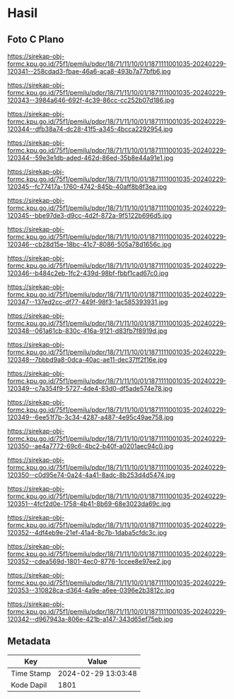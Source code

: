 # Hasil

## Foto C Plano

https://sirekap-obj-formc.kpu.go.id/75f1/pemilu/pdpr/18/71/11/10/01/1871111001035-20240229-120341--258cdad3-fbae-46a6-aca8-493b7a77bfb6.jpg

https://sirekap-obj-formc.kpu.go.id/75f1/pemilu/pdpr/18/71/11/10/01/1871111001035-20240229-120343--3984a646-692f-4c39-86cc-cc252b07d186.jpg

https://sirekap-obj-formc.kpu.go.id/75f1/pemilu/pdpr/18/71/11/10/01/1871111001035-20240229-120344--dfb38a74-dc28-41f5-a345-4bcca2292954.jpg

https://sirekap-obj-formc.kpu.go.id/75f1/pemilu/pdpr/18/71/11/10/01/1871111001035-20240229-120344--59e3e1db-aded-462d-86ed-35b8e44a91e1.jpg

https://sirekap-obj-formc.kpu.go.id/75f1/pemilu/pdpr/18/71/11/10/01/1871111001035-20240229-120345--fc77417a-1760-4742-845b-40aff8b8f3ea.jpg

https://sirekap-obj-formc.kpu.go.id/75f1/pemilu/pdpr/18/71/11/10/01/1871111001035-20240229-120345--bbe97de3-d9cc-4d2f-872a-9f5122b696d5.jpg

https://sirekap-obj-formc.kpu.go.id/75f1/pemilu/pdpr/18/71/11/10/01/1871111001035-20240229-120346--cb28d15e-18bc-41c7-8086-505a78d1656c.jpg

https://sirekap-obj-formc.kpu.go.id/75f1/pemilu/pdpr/18/71/11/10/01/1871111001035-20240229-120346--b484c2eb-1fc2-439d-98bf-fbbf1cad67c0.jpg

https://sirekap-obj-formc.kpu.go.id/75f1/pemilu/pdpr/18/71/11/10/01/1871111001035-20240229-120347--137ed2cc-df77-449f-98f3-1ac585393931.jpg

https://sirekap-obj-formc.kpu.go.id/75f1/pemilu/pdpr/18/71/11/10/01/1871111001035-20240229-120348--061a61cb-830c-416a-9121-d83fb7f8919d.jpg

https://sirekap-obj-formc.kpu.go.id/75f1/pemilu/pdpr/18/71/11/10/01/1871111001035-20240229-120348--7bbbd9a8-0dca-40ac-ae11-dec37ff2f16e.jpg

https://sirekap-obj-formc.kpu.go.id/75f1/pemilu/pdpr/18/71/11/10/01/1871111001035-20240229-120349--c7a354f9-5727-4de4-83d0-df5ade574e78.jpg

https://sirekap-obj-formc.kpu.go.id/75f1/pemilu/pdpr/18/71/11/10/01/1871111001035-20240229-120349--6ee51f7b-3c34-4287-a487-4e95c49ae758.jpg

https://sirekap-obj-formc.kpu.go.id/75f1/pemilu/pdpr/18/71/11/10/01/1871111001035-20240229-120350--ae4a7772-69c6-4bc2-b40f-a0201aec94c0.jpg

https://sirekap-obj-formc.kpu.go.id/75f1/pemilu/pdpr/18/71/11/10/01/1871111001035-20240229-120350--c0d95e74-0a24-4a41-8adc-8b253d4d5474.jpg

https://sirekap-obj-formc.kpu.go.id/75f1/pemilu/pdpr/18/71/11/10/01/1871111001035-20240229-120351--4fcf2d0e-1758-4b41-8b69-68e3023da69c.jpg

https://sirekap-obj-formc.kpu.go.id/75f1/pemilu/pdpr/18/71/11/10/01/1871111001035-20240229-120352--4df4eb9e-21ef-41a4-8c7b-1daba5cfdc3c.jpg

https://sirekap-obj-formc.kpu.go.id/75f1/pemilu/pdpr/18/71/11/10/01/1871111001035-20240229-120352--cdea569d-1801-4ec0-8776-1ccee8e97ee2.jpg

https://sirekap-obj-formc.kpu.go.id/75f1/pemilu/pdpr/18/71/11/10/01/1871111001035-20240229-120353--310828ca-d364-4a9e-a6ee-0396e2b3812c.jpg

https://sirekap-obj-formc.kpu.go.id/75f1/pemilu/pdpr/18/71/11/10/01/1871111001035-20240229-120342--d967943a-806e-421b-a147-343d65ef75eb.jpg


## Metadata

| Key        | Value               |
| ---------- | ------------------- |
| Time Stamp | 2024-02-29 13:03:48 |
| Kode Dapil | 1801                |



